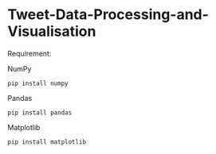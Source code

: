 # Tweet-Data-Processing-and-Visualisation

Requirement:

NumPy
```
pip install numpy
```

Pandas

```
pip install pandas
```

Matplotlib

```
pip install matplotlib
```
